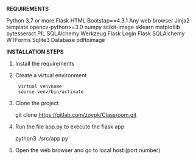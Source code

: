 **REQUIREMENTS**

Python 3.7 or more 
Flask 
HTML
Bootstap==4.3.1
Any web browser
Jinja2 template
opencv-python>=3.0
numpy
scikit-image
sklearn
matplotlib
pytesseract
PIL
SQLAlchemy
Werkzeug
Flask Login
Flask SQLAlchemy
WTForms
Sqlite3 Database
pdftoimage


**INSTALLATION STEPS**

1. Install the requirements

2. Create a virtual environment

        virtual venvname
        source venv/bin/activate

3. Clone the project

    git clone https://gitlab.com/zoypk/Classroom.git

4. Run the file app.py to execute the flask app

    python3 ./src/app.py

5. Open the web browser and go to local host:(port number)












